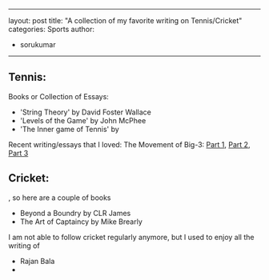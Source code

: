 
---
layout: post
title: "A collection of my favorite writing on Tennis/Cricket"
categories: Sports
author:
- sorukumar
---

## Tennis:

Books or Collection of Essays:

 - 'String Theory' by David Foster Wallace 
 - 'Levels of the Game' by John McPhee 
 - 'The Inner game of Tennis' by 

Recent writing/essays that I loved:
 The Movement of Big-3: [Part 1](https://hughclarke.substack.com/p/the-movement-of-the-big-3-part-i), [Part 2](https://hughclarke.substack.com/p/the-movement-of-the-big-3-part-ii), [Part 3](https://hughclarke.substack.com/p/the-movement-of-the-big-3-part-iii)

## Cricket:

, so here are a couple of books
 - Beyond a Boundry by CLR James
 - The Art of Captaincy by Mike Brearly

I am not able to follow cricket regularly anymore, but I used to enjoy all the writing of

 - Rajan Bala
 - 

<!--stackedit_data:
eyJoaXN0b3J5IjpbLTE5NDU3NjQ5OTQsMTgwNjQxMTY3OSwtMT
I3ODQzOTg4MSwtMTgyNDUxMTUsLTk4NzQ1MDkxMiwtMTQzNTQz
MzA4MSw3MzA5OTgxMTZdfQ==
-->